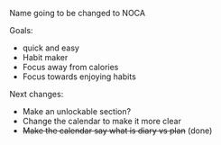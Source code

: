 Name going to be changed to NOCA

Goals: 
- quick and easy
- Habit maker
- Focus away from calories
- Focus towards enjoying habits

Next changes:
- Make an unlockable section?
- Change the calendar to make it more clear
- ~~Make the calendar say what is diary vs plan~~ (done)
